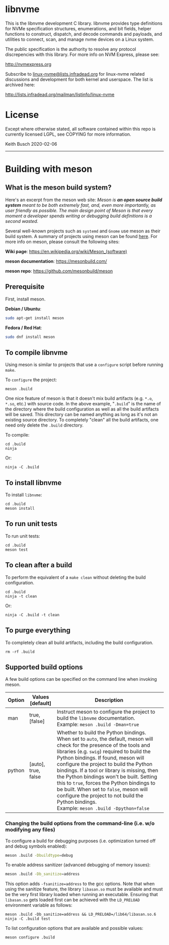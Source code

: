 # libnvme

This is the libnvme development C library. libnvme provides type
definitions for NVMe specification structures, enumerations, and bit
fields, helper functions to construct, dispatch, and decode commands
and payloads, and utilities to connect, scan, and manage nvme devices
on a Linux system.

The public specification is the authority to resolve any protocol
discrepencies with this library. For more info on NVM Express, please
see:

  http://nvmexpress.org

Subscribe to linux-nvme@lists.infradead.org for linux-nvme related
discussions and development for both kernel and userspace. The list is
archived here:

  http://lists.infradead.org/mailman/listinfo/linux-nvme

# License

Except where otherwise stated, all software contained within this repo
is currently licensed LGPL, see COPYING for more information.

Keith Busch 2020-02-06

------

# Building with meson

## What is the meson build system?

Here's an excerpt from the meson web site: *Meson is **an open source
build system** meant to be both extremely fast, and, even more
importantly, as user friendly as possible. The main design point of
Meson is that every moment a developer spends writing or debugging
build definitions is a second wasted.*

Several well-known projects such as `systemd` and `Gnome` use meson as
their build system. A summary of projects using meson can be found
[here](https://mesonbuild.com/Users.html). For more info on meson,
please consult the following sites:

**Wiki page**: https://en.wikipedia.org/wiki/Meson_(software)

**meson documentation**: https://mesonbuild.com/

**meson repo**: https://github.com/mesonbuild/meson

## Prerequisite

First, install meson.

**Debian / Ubuntu**:

```bash
sudo apt-get install meson
```

**Fedora / Red Hat**:

```bash
sudo dnf install meson
```

## To compile libnvme

Using meson is similar to projects that use a `configure` script before running `make`.

To `configure` the project:

```
meson .build
```

One nice feature of meson is that it doesn't mix build artifacts
(e.g. `*.o`, `*.so`, etc.) with source code. In the above example,
"`.build`" is the name of the directory where the build configuration
as well as all the build artifacts will be saved. This directory can
be named anything as long as it's not an existing source directory. To
completely "clean" all the build artifacts, one need only delete the
`.build` directory.

To compile:

```
cd .build
ninja
```

Or:

```
ninja -C .build
```

## To install libnvme

To install `libnvme`:

```
cd .build
meson install
```

## To run unit tests

To run unit tests:

```
cd .build
meson test
```

## To clean after a build

To perform the equivalent of a `make clean` without deleting the build configuration.

```
cd .build
ninja -t clean
```

Or:

```
ninja -C .build -t clean
```

## To purge everything

To completely clean all build artifacts, including the build configuration.

```
rm -rf .build
```

## Supported build options

A few build options can be specified on the command line when invoking meson.

| Option | Values [default]    | Description                                                  |
| ------ | ------------------- | ------------------------------------------------------------ |
| man    | true, [false]       | Instruct meson to configure the project to build the `libnvme` documentation. <br />Example: `meson .build -Dman=true` |
| python | [auto], true, false | Whether to build the Python bindings. When set to `auto`, the default, meson will check for the presence of the  tools and libraries (e.g. `swig`) required to build the Python bindings. If found, meson will configure the project to build the Python bindings. If a tool or library is missing, then the Python bindings won't be built. Setting this to `true`, forces the Python bindings to be built. When set to `false`, meson will configure the project to not build the Python bindings.<br />Example: `meson .build -Dpython=false` |

### Changing the build options from the command-line (i.e. w/o modifying any files)

To configure a build for debugging purposes (i.e. optimization turned
off and debug symbols enabled):

```bash
meson .build -Dbuildtype=debug
```

To enable address sanitizer (advanced debugging of memory issues):

```bash
meson .build -Db_sanitize=address
```

This option adds `-fsanitize=address` to the gcc options. Note that when using the sanitize feature, the library `libasan.so` must be available and must be the very first library loaded when running an executable. Ensuring that `libasan.so` gets loaded first can be achieved with the `LD_PRELOAD` environment variable as follows: 

```
meson .build -Db_sanitize=address && LD_PRELOAD=/lib64/libasan.so.6 ninja -C .build test 
```

To list configuration options that are available and possible values:

```bash
meson configure .build
```

